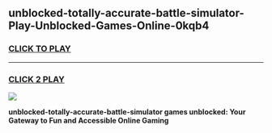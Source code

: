 
## unblocked-totally-accurate-battle-simulator-Play-Unblocked-Games-Online-0kqb4
<h3>
<a href="https://premium76.site?title=unblocked-totally-accurate-battle-simulator&ref=25A">CLICK TO PLAY</a></h3>
<hr>

<h3>
<a href="https://premium76.site?title=unblocked-totally-accurate-battle-simulator&ref=25A">CLICK 2 PLAY</a>
  
</h3>

<a href="https://premium76.site?title=unblocked-totally-accurate-battle-simulator&ref=25A"><img src="https://clearcache.store/games.png"></a>


**unblocked-totally-accurate-battle-simulator games unblocked: Your Gateway to Fun and Accessible Online Gaming**
